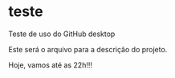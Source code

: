 # teste
Teste de uso do GitHub desktop

Este será o arquivo para a descrição do projeto.

Hoje, vamos até as 22h!!!